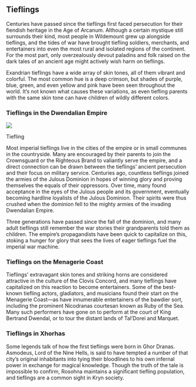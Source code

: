 ## Tieflings

Centuries have passed since the tieflings first faced persecution for their fiendish heritage in the Age of Arcanum. Although a certain mystique still surrounds their kind, most people in Wildemount grew up alongside tieflings, and the tides of war have brought tiefling soldiers, merchants, and entertainers into even the most rural and isolated regions of the continent. For the most part, only overzealously devout paladins and folk raised on the dark tales of an ancient age might actively wish harm on tieflings.

Exandrian tieflings have a wide array of skin tones, all of them vibrant and colorful. The most common hue is a deep crimson, but shades of purple, blue, green, and even yellow and pink have been seen throughout the world. It’s not known what causes these variations, as even tiefling parents with the same skin tone can have children of wildly different colors.

### Tieflings in the Dwendalian Empire

[![](https://media.dndbeyond.com/compendium-images/egtw/yDOyqyOocErRgYJK/04-13.png)](https://media.dndbeyond.com/compendium-images/egtw/yDOyqyOocErRgYJK/04-13.png)

Tiefling

Most imperial tieflings live in the cities of the empire or in small communes in the countryside. Many are encouraged by their parents to join the Crownsguard or the Righteous Brand to valiantly serve the empire, and a direct connection can be drawn between the tieflings’ ancient persecution and their focus on military service. Centuries ago, countless tieflings joined the armies of the Julous Dominion in hopes of winning glory and proving themselves the equals of their oppressors. Over time, many found acceptance in the eyes of the Julous people and its government, eventually becoming hardline loyalists of the Julous Dominion. Their spirits were thus crushed when the dominion fell to the mighty armies of the invading Dwendalian Empire.

Three generations have passed since the fall of the dominion, and many adult tieflings still remember the war stories their grandparents told them as children. The empire’s propagandists have been quick to capitalize on this, stoking a hunger for glory that sees the lives of eager tieflings fuel the imperial war machine.

### Tieflings on the Menagerie Coast

Tieflings’ extravagant skin tones and striking horns are considered attractive in the culture of the Clovis Concord, and many tieflings have capitalized on this reaction to become entertainers. Some of the best-known tiefling actors, gladiators, and musicians found their start on the Menagerie Coast—as have innumerable entertainers of the bawdier sort, including the prominent Nicodranas courtesan known as Ruby of the Sea. Many such performers have gone on to perform at the court of King Bertrand Dwendal, or to tour the distant lands of Tal’Dorei and Marquet.

### Tieflings in Xhorhas

Some legends talk of how the first tieflings were born in Ghor Dranas. Asmodeus, Lord of the Nine Hells, is said to have tempted a number of that city’s original inhabitants into tying their bloodlines to his own infernal power in exchange for magical knowledge. Though the truth of the tale is impossible to confirm, Rosohna maintains a significant tiefling population, and tieflings are a common sight in Kryn society.